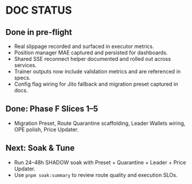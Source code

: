 # DOC STATUS

## Done in pre-flight
- Real slippage recorded and surfaced in executor metrics.
- Position manager MAE captured and persisted for dashboards.
- Shared SSE reconnect helper documented and rolled out across services.
- Trainer outputs now include validation metrics and are referenced in specs.
- Config flag wiring for Jito fallback and migration preset captured in docs.

## Done: Phase F Slices 1–5
- Migration Preset, Route Quarantine scaffolding, Leader Wallets wiring, OPE polish, Price Updater.

## Next: Soak & Tune
- Run 24–48h SHADOW soak with Preset + Quarantine + Leader + Price Updater.
- Use `pnpm soak:summary` to review route quality and execution SLOs.
